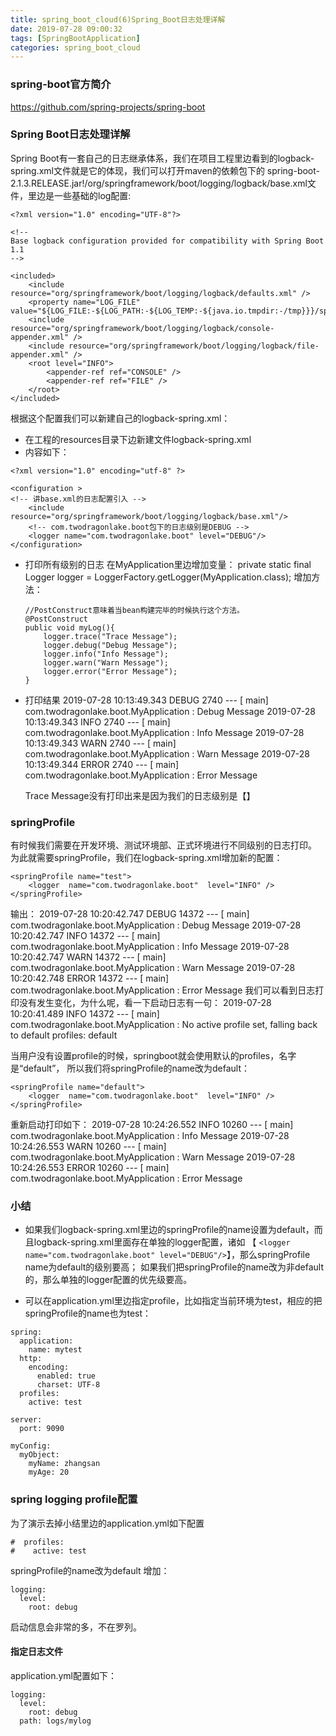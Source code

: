 ```yaml
---
title: spring_boot_cloud(6)Spring_Boot日志处理详解
date: 2019-07-28 09:00:32
tags: [SpringBootApplication]
categories: spring_boot_cloud
---
```


### spring-boot官方简介
https://github.com/spring-projects/spring-boot

### Spring Boot日志处理详解

Spring Boot有一套自己的日志继承体系，我们在项目工程里边看到的logback-spring.xml文件就是它的体现，我们可以打开maven的依赖包下的
spring-boot-2.1.3.RELEASE.jar!/org/springframework/boot/logging/logback/base.xml文件，里边是一些基础的log配置:
```
<?xml version="1.0" encoding="UTF-8"?>

<!--
Base logback configuration provided for compatibility with Spring Boot 1.1
-->

<included>
	<include resource="org/springframework/boot/logging/logback/defaults.xml" />
	<property name="LOG_FILE" value="${LOG_FILE:-${LOG_PATH:-${LOG_TEMP:-${java.io.tmpdir:-/tmp}}}/spring.log}"/>
	<include resource="org/springframework/boot/logging/logback/console-appender.xml" />
	<include resource="org/springframework/boot/logging/logback/file-appender.xml" />
	<root level="INFO">
		<appender-ref ref="CONSOLE" />
		<appender-ref ref="FILE" />
	</root>
</included>
```

根据这个配置我们可以新建自己的logback-spring.xml：
- 在工程的resources目录下边新建文件logback-spring.xml
- 内容如下：
```
<?xml version="1.0" encoding="utf-8" ?>

<configuration >
<!-- 讲base.xml的日志配置引入 -->
    <include resource="org/springframework/boot/logging/logback/base.xml"/>
    <!-- com.twodragonlake.boot包下的日志级别是DEBUG -->
    <logger name="com.twodragonlake.boot" level="DEBUG"/>
</configuration>
```
- 打印所有级别的日志
  在MyApplication里边增加变量：
  private static  final Logger logger = LoggerFactory.getLogger(MyApplication.class);
  增加方法：
  ```
  //PostConstruct意味着当bean构建完毕的时候执行这个方法。
  @PostConstruct
  public void myLog(){
      logger.trace("Trace Message");
      logger.debug("Debug Message");
      logger.info("Info Message");
      logger.warn("Warn Message");
      logger.error("Error Message");
  }
  ```
- 打印结果
  2019-07-28 10:13:49.343 DEBUG 2740 --- [           main] com.twodragonlake.boot.MyApplication     : Debug Message
  2019-07-28 10:13:49.343  INFO 2740 --- [           main] com.twodragonlake.boot.MyApplication     : Info Message
  2019-07-28 10:13:49.343  WARN 2740 --- [           main] com.twodragonlake.boot.MyApplication     : Warn Message
  2019-07-28 10:13:49.344 ERROR 2740 --- [           main] com.twodragonlake.boot.MyApplication     : Error Message

  Trace Message没有打印出来是因为我们的日志级别是【<logger name="com.twodragonlake.boot" level="DEBUG"/>】

### springProfile
有时候我们需要在开发环境、测试环境部、正式环境进行不同级别的日志打印。
为此就需要springProfile，我们在logback-spring.xml增加新的配置：
```
<springProfile name="test">
    <logger  name="com.twodragonlake.boot"  level="INFO" />
</springProfile>
```
输出：
2019-07-28 10:20:42.747 DEBUG 14372 --- [           main] com.twodragonlake.boot.MyApplication     : Debug Message
2019-07-28 10:20:42.747  INFO 14372 --- [           main] com.twodragonlake.boot.MyApplication     : Info Message
2019-07-28 10:20:42.747  WARN 14372 --- [           main] com.twodragonlake.boot.MyApplication     : Warn Message
2019-07-28 10:20:42.748 ERROR 14372 --- [           main] com.twodragonlake.boot.MyApplication     : Error Message
我们可以看到日志打印没有发生变化，为什么呢，看一下启动日志有一句：
2019-07-28 10:20:41.489  INFO 14372 --- [           main] com.twodragonlake.boot.MyApplication     : No active profile set, falling back to default profiles: default

当用户没有设置profile的时候，springboot就会使用默认的profiles，名字是“default”，
所以我们将springProfile的name改为default：
```
<springProfile name="default">
    <logger  name="com.twodragonlake.boot"  level="INFO" />
</springProfile>
```
重新启动打印如下：
2019-07-28 10:24:26.552  INFO 10260 --- [           main] com.twodragonlake.boot.MyApplication     : Info Message
2019-07-28 10:24:26.553  WARN 10260 --- [           main] com.twodragonlake.boot.MyApplication     : Warn Message
2019-07-28 10:24:26.553 ERROR 10260 --- [           main] com.twodragonlake.boot.MyApplication     : Error Message

### 小结
- 如果我们logback-spring.xml里边的springProfile的name设置为default，而且logback-spring.xml里面存在单独的logger配置，诸如
【 `<logger name="com.twodragonlake.boot" level="DEBUG"/>`】，那么springProfile name为default的级别要高；
如果我们把springProfile的name改为非default的，那么单独的logger配置的优先级要高。

- 可以在application.yml里边指定profile，比如指定当前环境为test，相应的把springProfile的name也为test：
```
spring:
  application:
    name: mytest
  http:
    encoding:
      enabled: true
      charset: UTF-8
  profiles:
    active: test

server:
  port: 9090

myConfig:
  myObject:
    myName: zhangsan
    myAge: 20
```

### spring logging profile配置
为了演示去掉小结里边的application.yml如下配置
```
#  profiles:
#    active: test
```
springProfile的name改为default
增加：
```
logging:
  level:
    root: debug
```
启动信息会非常的多，不在罗列。

#### 指定日志文件
application.yml配置如下：
```
logging:
  level:
    root: debug
  path: logs/mylog
```
